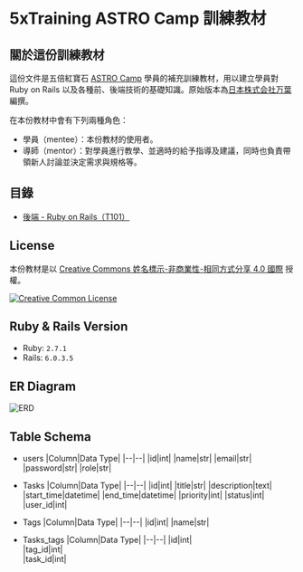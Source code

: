 # 5xTraining ASTRO Camp 訓練教材

## 關於這份訓練教材

這份文件是五倍紅寶石 [ASTRO Camp](https://astro.5xruby.tw) 學員的補充訓練教材，用以建立學員對 Ruby on Rails 以及各種前、後端技術的基礎知識。原始版本為[日本株式会社万葉](https://github.com/everyleaf/el-training)編撰。

在本份教材中會有下列兩種角色：

- 學員（mentee）：本份教材的使用者。
- 導師（mentor）：對學員進行教學、並適時的給予指導及建議，同時也負責帶領新人討論並決定需求與規格等。

## 目錄

- [後端 - Ruby on Rails（T101）](T101.md)

## License

本份教材是以 [Creative Commons 姓名標示-非商業性-相同方式分享 4.0 國際](https://creativecommons.org/licenses/by-nc-sa/4.0/deed.zh_TW) 授權。

[![Creative Common License](https://i.creativecommons.org/l/by-nc-sa/4.0/88x31.png)](https://creativecommons.org/licenses/by-nc-sa/4.0/deed.zh_TW)

## Ruby & Rails Version
- Ruby: `2.7.1`
- Rails: `6.0.3.5`

## ER Diagram
![ERD](https://i.imgur.com/T8y3rJJ.jpg)

## Table Schema
- users
  |Column|Data Type|
  |--|--|
  |id|int|
  |name|str|
  |email|str|
  |password|str|
  |role|str|

- Tasks
  |Column|Data Type|
  |--|--|
  |id|int|
  |title|str|
  |description|text|
  |start_time|datetime|
  |end_time|datetime|
  |priority|int|
  |status|int|
  |user_id|int|

- Tags
  |Column|Data Type|
  |--|--|
  |id|int|
  |name|str|

- Tasks_tags
  |Column|Data Type|
  |--|--|
  |id|int|  
  |tag_id|int|  
  |task_id|int|  
